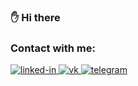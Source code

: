 ### :raised_hand: Hi there 

### Contact with me:
<div id="badges">
  <a href="https://linkedin.com/in/usman-baibikov-9b072422b">
    <img src="https://img.shields.io/badge/LinkedIn-blue?logo=linkedin&logoColor=white&style=for-the-badge" alt="linked-in"/>
  </a>
  <a href="https://vk.com/usmanbaibikov">
    <img src="https://img.shields.io/badge/VK-blue?logo=vk&logoColor=white&style=for-the-badge" alt="vk"/>
  </a>
  <a href="https://t.me/usman_baibikov">
    <img src="https://img.shields.io/badge/telegram-blue?logo=telegram&logoColor=white&style=for-the-badge" alt="telegram"/>
  </a>
</div>
